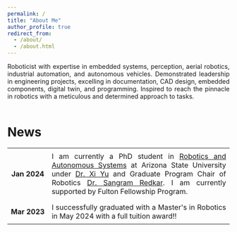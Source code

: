 ```yaml
---
permalink: /
title: "About Me"
author_profile: true
redirect_from: 
  - /about/
  - /about.html
---
```


<div style="text-align: justify">Roboticist with expertise in embedded systems, perception, aerial robotics, industrial automation, and autonomous vehicles. Demonstrated leadership in engineering projects, excelling in documentation, CAD design, embedded components, digital twin, and programming. Inspired to reach the pinnacle in robotics with a meticulous and determined approach to tasks.</div>

<br />


News
======
<style>
table {
    width: 100%;
    border-collapse: collapse;
}
td, th {
    border: none;
    padding: 8px;
}
td:first-child {
    text-align: center;
    font-weight: bold;
    white-space: nowrap; /* Prevents date wrapping */
}
td:last-child {
    text-align: justify;
}
</style>
<table>
    <tr>
        <td>Jan 2024</td>
        <td>I am currently a PhD student in <a href="https://msn.engineering.asu.edu/degrees/graduate/robotics-and-autonomous-systems-mechatronics-and-automation-phd/">Robotics and Autonomous Systems</a> at Arizona State University under <a href="https://search.asu.edu/profile/5170321">Dr. Xi Yu</a> and Graduate Program Chair of Robotics <a href="https://search.asu.edu/profile/1114748">Dr. Sangram Redkar</a>. I am currently supported by Fulton Fellowship Program.</td>
    </tr>
    <tr>
        <td>Mar 2023</td>
        <td>I successfully graduated with a Master's in Robotics in May 2024 with a full tuition award!!</td>
    </tr>
</table>
